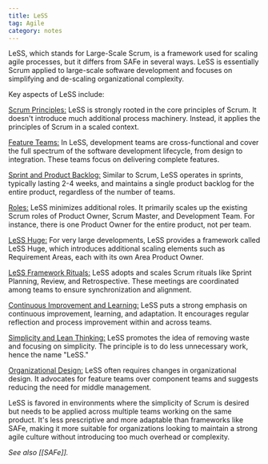 ```yaml
---
title: LeSS
tag: Agile
category: notes
---
```

LeSS, which stands for Large-Scale Scrum, is a framework used for scaling agile processes, but it differs from SAFe in several ways. LeSS is essentially Scrum applied to large-scale software development and focuses on simplifying and de-scaling organizational complexity.

Key aspects of LeSS include:

  <u>Scrum Principles:</u> LeSS is strongly rooted in the core principles of Scrum. It doesn't introduce much additional process machinery. Instead, it applies the principles of Scrum in a scaled context.

  <u>Feature Teams:</u> In LeSS, development teams are cross-functional and cover the full spectrum of the software development lifecycle, from design to integration. These teams focus on delivering complete features.

  <u>Sprint and Product Backlog:</u> Similar to Scrum, LeSS operates in sprints, typically lasting 2-4 weeks, and maintains a single product backlog for the entire product, regardless of the number of teams.

  <u>Roles:</u> LeSS minimizes additional roles. It primarily scales up the existing Scrum roles of Product Owner, Scrum Master, and Development Team. For instance, there is one Product Owner for the entire product, not per team.

  <u>LeSS Huge:</u> For very large developments, LeSS provides a framework called LeSS Huge, which introduces additional scaling elements such as Requirement Areas, each with its own Area Product Owner.

  <u>LeSS Framework Rituals:</u> LeSS adopts and scales Scrum rituals like Sprint Planning, Review, and Retrospective. These meetings are coordinated among teams to ensure synchronization and alignment.

  <u>Continuous Improvement and Learning:</u> LeSS puts a strong emphasis on continuous improvement, learning, and adaptation. It encourages regular reflection and process improvement within and across teams.

  <u>Simplicity and Lean Thinking:</u> LeSS promotes the idea of removing waste and focusing on simplicity. The principle is to do less unnecessary work, hence the name "LeSS."

  <u>Organizational Design:</u> LeSS often requires changes in organizational design. It advocates for feature teams over component teams and suggests reducing the need for middle management.

LeSS is favored in environments where the simplicity of Scrum is desired but needs to be applied across multiple teams working on the same product. It's less prescriptive and more adaptable than frameworks like SAFe, making it more suitable for organizations looking to maintain a strong agile culture without introducing too much overhead or complexity.

*See also [[SAFe]].*
